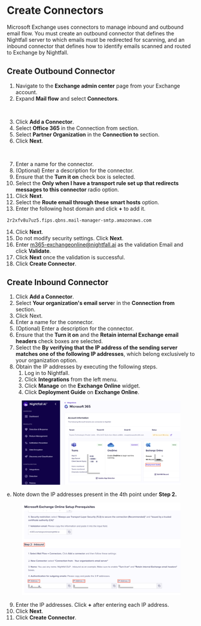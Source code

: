 # Create Connectors

Microsoft Exchange uses connectors to manage inbound and outbound email flow. You must create an outbound connector that defines the Nightfall server to which emails must be redirected for scanning, and an inbound connector that defines how to identify emails scanned and routed to Exchange by Nightfall.

## Create Outbound Connector

1. Navigate to the **Exchange admin center** page from your Exchange account. &#x20;
2. Expand **Mail flow** and select **Connectors**.

<figure><img src="https://lh7-rt.googleusercontent.com/docsz/AD_4nXfUfwVjmYZAza24drOlcDekE_Q7_n8V87eWMcDRW_qIWlMa3LdGghdYDqLXGsMs1nQ9rfunW7ap7Z_foGUwZBmeFedrIpQi_2Fg2ODRYOi4GxdBm6G0zcp09X5fm1_9rnvaBXuUBQ?key=gXxqXq4O-toSF3b-7YIbPg" alt="" width="563"><figcaption></figcaption></figure>

3. Click **Add a Connector**.
4. Select **Office 365** in the Connection from section.
5. Select **Partner Organization** in the **Connection to** section.
6. Click **Next**.

<figure><img src="https://lh7-rt.googleusercontent.com/docsz/AD_4nXdhhdetxpwpWWlnEPnyX_URrID1N167InL2XxRKrMwk2CyaDOvIlkgBu3rhAZJYeKljqLFoQ00HmxHGBLvu8H29agICDq2FZR0cDgQ_D7UGC1aVTZPrBidgofOiheXeTq8j_azjFA?key=gXxqXq4O-toSF3b-7YIbPg" alt="" width="563"><figcaption></figcaption></figure>

7. Enter a name for the connector.&#x20;
8. (Optional) Enter a description for the connector.&#x20;
9. Ensure that the **Turn it on** check box is selected.&#x20;
10. Select the **Only when I have a transport rule set up that redirects messages to this connector** radio option.
11. Click **Next**.
12. Select the **Route email through these smart hosts** option.
13. Enter the following host domain and click **+** to add it.

```html
2r2xfv8u7uz5.fips.qbns.mail-manager-smtp.amazonaws.com
```

14. Click **Next**.&#x20;
15. &#x20;Do not modify security settings. Click **Next**. &#x20;
16. &#x20;Enter [m365-exchangeonline@nightfall.ai](mailto:m365-exchangeonline@nightfall.ai) as the validation Email and click **Validate**.&#x20;
17. Click **Next** once the validation is successful.
18. Click **Create Connector**.

## Create Inbound Connector

1. Click **Add a Connector**.
2. Select **Your organization's email serve**r in the **Connection from** section.
3. Click Next.
4. Enter a name for the connector.&#x20;
5. (Optional) Enter a description for the connector.&#x20;
6. Ensure that the **Turn it on** and the **Retain internal Exchange email headers** check boxes are selected.&#x20;
7. Select the **By verifying that the IP address of the sending server matches one of the following IP addresses**, which belong exclusively to your organization option.
8. Obtain the IP addresses by executing the following steps.&#x20;
   1. Log in to Nightfall.
   2. Click **Integrations** from the left menu.
   3. Click **Manage** on the **Exchange Online** widget.
   4. Click **Deployment Guide** on **Exchange Online**.&#x20;

<figure><img src="../../../.gitbook/assets/image (2).png" alt="" width="563"><figcaption></figcaption></figure>

&#x20;      e. Note down the IP addresses  present in the 4th point under **Step 2.**

<figure><img src="../../../.gitbook/assets/image (3).png" alt="" width="563"><figcaption></figcaption></figure>

9. Enter the IP addresses. Click **+** after entering each IP address.
10. Click **Next**.&#x20;
11. Click **Create Connector**.
